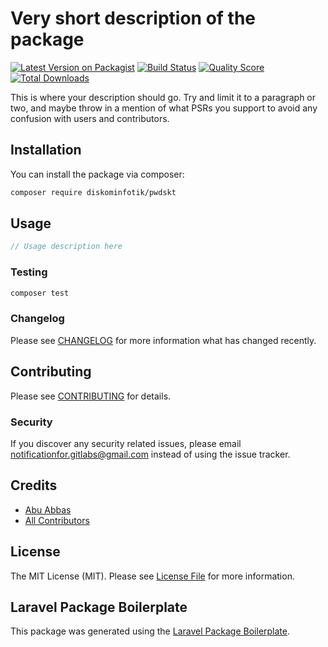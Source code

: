 # Very short description of the package

[![Latest Version on Packagist](https://img.shields.io/packagist/v/diskominfotik/pwdskt.svg?style=flat-square)](https://packagist.org/packages/diskominfotik/pwdskt)
[![Build Status](https://img.shields.io/travis/diskominfotik/pwdskt/master.svg?style=flat-square)](https://travis-ci.org/diskominfotik/pwdskt)
[![Quality Score](https://img.shields.io/scrutinizer/g/diskominfotik/pwdskt.svg?style=flat-square)](https://scrutinizer-ci.com/g/diskominfotik/pwdskt)
[![Total Downloads](https://img.shields.io/packagist/dt/diskominfotik/pwdskt.svg?style=flat-square)](https://packagist.org/packages/diskominfotik/pwdskt)

This is where your description should go. Try and limit it to a paragraph or two, and maybe throw in a mention of what PSRs you support to avoid any confusion with users and contributors.

## Installation

You can install the package via composer:

```bash
composer require diskominfotik/pwdskt
```

## Usage

``` php
// Usage description here
```

### Testing

``` bash
composer test
```

### Changelog

Please see [CHANGELOG](CHANGELOG.md) for more information what has changed recently.

## Contributing

Please see [CONTRIBUTING](CONTRIBUTING.md) for details.

### Security

If you discover any security related issues, please email notificationfor.gitlabs@gmail.com instead of using the issue tracker.

## Credits

- [Abu Abbas](https://github.com/diskominfotik)
- [All Contributors](../../contributors)

## License

The MIT License (MIT). Please see [License File](LICENSE.md) for more information.

## Laravel Package Boilerplate

This package was generated using the [Laravel Package Boilerplate](https://laravelpackageboilerplate.com).